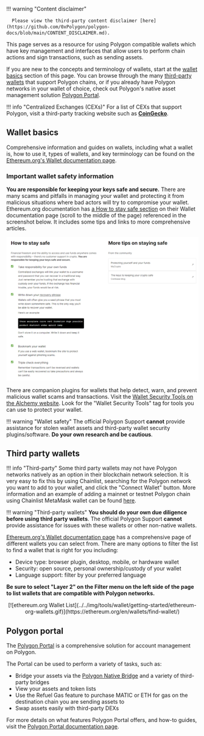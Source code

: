 !!! warning "Content disclaimer"

      Please view the third-party content disclaimer [here](https://github.com/0xPolygon/polygon-docs/blob/main/CONTENT_DISCLAIMER.md).

This page serves as a resource for using Polygon compatible wallets which have key management and interfaces that allow users to perform chain actions and sign transactions, such as sending assets.

If you are new to the concepts and terminology of wallets, start at the [wallet basics](#wallet-basics) section of this page. You can browse through the many [third-party wallets](#third-party-wallets) that support Polygon chains, or if you already have Polygon networks in your wallet of choice, check out Polygon's native asset management solution [Polygon Portal](#polygon-portal).


!!! info "Centralized Exchanges (CEXs)"
      For a list of CEXs that support Polygon, visit a third-party tracking website such as [**CoinGecko**](https://www.coingecko.com/).

## Wallet basics

Comprehensive information and guides on wallets, including what a wallet is, how to use it, types of wallets, and key terminology can be found on the [Ethereum.org's Wallet documentation page](https://ethereum.org/en/wallets/).

### Important wallet safety information

**You are responsible for keeping your keys safe and secure.** There are many scams and pitfalls in managing your wallet and protecting it from malicious situations where bad actors will try to compromise your wallet. Ethereum.org documentation has [a How to stay safe section](https://ethereum.org/en/wallets/) on their Wallet documentation page (scroll to the middle of the page) referenced in the screenshot below. It includes some tips and links to more comprehensive articles.

[![ethereum.org How to Stay Safe section](../../img/tools/wallet/getting-started/wallet-safety-ethereum-org.png)](https://ethereum.org/en/wallets/)

There are companion plugins for wallets that help detect, warn, and prevent malicious wallet scams and transactions. Visit the [Wallet Security Tools on the Alchemy website](https://www.alchemy.com/best/wallet-security-tools). Look for the "Wallet Security Tools" tag for tools you can use to protect your wallet.

!!! warning "Wallet safety"
      The official Polygon Support **cannot** provide assistance for stolen wallet assets and third-party wallet security plugins/software. **Do your own research and be cautious**.

## Third party wallets

!!! info "Third-party"
      Some third party wallets may not have Polygon networks natively as an option in their blockchain network selection. It is very easy to fix this by using Chainlist, searching for the Polygon network you want to add to your wallet, and click the "Connect Wallet" button. More information and an example of adding a mainnet or testnet Polygon chain using Chainlist MetaMask wallet can be found [here](../wallets/metamask/add-polygon-network.md).
      
!!! warning "Third-party wallets"
      **You should do your own due diligence before using third party wallets**. The official Polygon Support **cannot** provide assistance for issues with these wallets or other non-native wallets.

[Ethereum.org's Wallet documentation page](https://ethereum.org/en/wallets/) has a comprehensive page of different wallets you can select from. There are many options to filter the list to find a wallet that is right for you including:

- Device type: browser plugin, desktop, mobile, or hardware wallet
- Security: open source, personal ownership/custody of your wallet
- Language support: filter by your preferred language

**Be sure to select "Layer 2" on the Filter menu on the left side of the page to list wallets that are compatible with Polygon networks.**

<center>
[![ethereum.org Wallet List](../../img/tools/wallet/getting-started/ethereum-org-wallets.gif)](https://ethereum.org/en/wallets/find-wallet/)
</center>

## Polygon portal

The [Polygon Portal](https://portal.polygon.technology) is a comprehensive solution for account management on Polygon.

The Portal can be used to perform a variety of tasks, such as:

- Bridge your assets via the [Polygon Native Bridge](https://support.polygon.technology/support/solutions/articles/82000905011-how-does-bridging-work-) and a variety of third-party bridges
- View your assets and token lists
- Use the Refuel Gas feature to purchase MATIC or ETH for gas on the destination chain you are sending assets to
- Swap assets easily with third-party DEXs

For more details on what features Polygon Portal offers, and how-to guides, visit the [Polygon Portal documentation page](../wallets/portal.md).